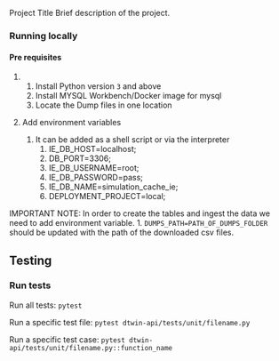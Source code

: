 Project Title
Brief description of the project.

### Running locally

#### Pre requisites

1.
    1. Install Python  version `3` and above
    2. Install MYSQL Workbench/Docker image for mysql
    3. Locate the Dump files in one location

2. Add environment variables
    1. It can be added as a shell script or via the interpreter
        1. IE_DB_HOST=localhost;
        2. DB_PORT=3306;
        3. IE_DB_USERNAME=root;
        4. IE_DB_PASSWORD=pass;
        5. IE_DB_NAME=simulation_cache_ie;
        6. DEPLOYMENT_PROJECT=local;

IMPORTANT NOTE: In order to create the tables and ingest the data we need to add environment variable.
    1. `DUMPS_PATH=PATH_OF_DUMPS_FOLDER` should be updated with the path of the downloaded csv files.

## Testing

### Run tests

Run all tests: `pytest`

Run a specific test file: `pytest dtwin-api/tests/unit/filename.py`

Run a specific test case: `pytest dtwin-api/tests/unit/filename.py::function_name`